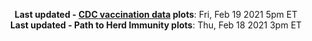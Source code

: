 <p align="center">
    <b>Last updated - <a href="https://covid.cdc.gov/covid-data-tracker/#vaccinations" target="_blank">CDC vaccination data</a> plots</b>: Fri, Feb 19 2021 5pm ET<br>
    <b>Last updated - Path to Herd Immunity plots</b>: Thu, Feb 18 2021 3pm ET
    </p>